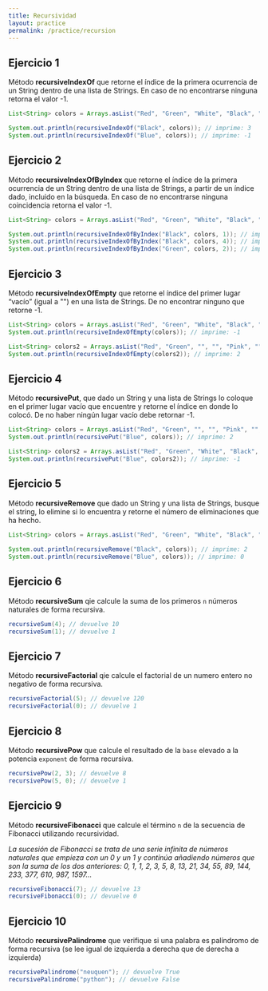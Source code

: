 ```yaml
---
title: Recursividad
layout: practice
permalink: /practice/recursion
---
```


## Ejercicio 1
Método **recursiveIndexOf** que retorne el índice de la primera ocurrencia de un String dentro de una lista de Strings. 
En caso de no encontrarse ninguna retorna el valor -1.

```java
List<String> colors = Arrays.asList("Red", "Green", "White", "Black", "Pink", "Yellow", "Black");

System.out.println(recursiveIndexOf("Black", colors)); // imprime: 3
System.out.println(recursiveIndexOf("Blue", colors)); // imprime: -1
```

## Ejercicio 2
Método **recursiveIndexOfByIndex** que retorne el índice de la primera ocurrencia de un String dentro de una lista de Strings, 
a partir de un índice dado, incluido en la búsqueda. En caso de no encontrarse ninguna coincidencia retorna el valor -1.

```java
List<String> colors = Arrays.asList("Red", "Green", "White", "Black", "Pink", "Yellow", "Black");

System.out.println(recursiveIndexOfByIndex("Black", colors, 1)); // imprime: 3
System.out.println(recursiveIndexOfByIndex("Black", colors, 4)); // imprime: 6
System.out.println(recursiveIndexOfByIndex("Green", colors, 2)); // imprime: -1
```

## Ejercicio 3
Método **recursiveIndexOfEmpty** que retorne el índice del primer lugar “vacío” (igual a "") en una lista de Strings. 
De no encontrar ninguno que retorne -1.

```java
List<String> colors = Arrays.asList("Red", "Green", "White", "Black", "Pink", "Yellow", "Black");
System.out.println(recursiveIndexOfEmpty(colors)); // imprime: -1

List<String> colors2 = Arrays.asList("Red", "Green", "", "", "Pink", "", "Black");
System.out.println(recursiveIndexOfEmpty(colors2)); // imprime: 2
```

## Ejercicio 4
Método **recursivePut**, que dado un String y una lista de Strings lo coloque en el primer lugar vacío que encuentre y retorne
el índice en donde lo colocó. De no haber ningún lugar vacío debe retornar -1.

```java
List<String> colors = Arrays.asList("Red", "Green", "", "", "Pink", "", "Black");
System.out.println(recursivePut("Blue", colors)); // imprime: 2

List<String> colors2 = Arrays.asList("Red", "Green", "White", "Black", "Pink", "Yellow", "Black");
System.out.println(recursivePut("Blue", colors2)); // imprime: -1
```

## Ejercicio 5
Método **recursiveRemove** que dado un String y una lista de Strings, busque el string, lo elimine si lo encuentra y
retorne el número de eliminaciones que ha hecho.

```java
List<String> colors = Arrays.asList("Red", "Green", "White", "Black", "Pink", "Yellow", "Black")
        
System.out.println(recursiveRemove("Black", colors)); // imprime: 2
System.out.println(recursiveRemove("Blue", colors)); // imprime: 0
```

## Ejercicio 6
Método **recursiveSum** qie calcule la suma de los primeros `n` números naturales de forma recursiva.

```java
recursiveSum(4); // devuelve 10
recursiveSum(1); // devuelve 1
```

## Ejercicio 7
Método **recursiveFactorial** qie calcule el factorial de un numero entero no negativo de forma recursiva.

```java
recursiveFactorial(5); // devuelve 120
recursiveFactorial(0); // devuelve 1
```

## Ejercicio 8
Método **recursivePow** que calcule el resultado de la `base` elevado a la potencia `exponent` de forma recursiva.

```java
recursivePow(2, 3); // devuelve 8
recursivePow(5, 0); // devuelve 1
```

## Ejercicio 9
Método **recursiveFibonacci** que calcule el término `n` de la secuencia de Fibonacci utilizando recursividad.

_La sucesión de Fibonacci se trata de una serie infinita de números naturales que empieza con un 0 y un 1 y continúa añadiendo números que son la suma de los dos anteriores: 0, 1, 1, 2, 3, 5, 8, 13, 21, 34, 55, 89, 144, 233, 377, 610, 987, 1597…_

```java
recursiveFibonacci(7); // devuelve 13
recursiveFibonacci(0); // devuelve 0
```

## Ejercicio 10
Método **recursivePalindrome** que verifique si una palabra es palíndromo de forma recursiva (se lee igual de izquierda a derecha que de derecha a izquierda)

```java
recursivePalindrome("neuquen"); // devuelve True
recursivePalindrome("python"); // devuelve False
```